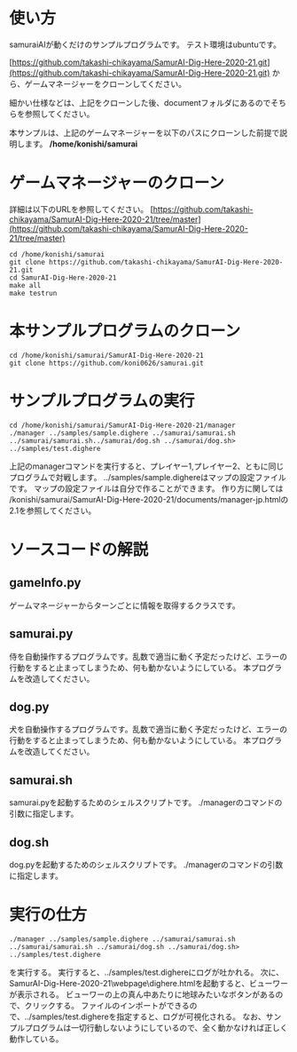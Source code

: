 # 使い方
samuraiAIが動くだけのサンプルプログラムです。
テスト環境はubuntuです。

[https://github.com/takashi-chikayama/SamurAI-Dig-Here-2020-21.git](https://github.com/takashi-chikayama/SamurAI-Dig-Here-2020-21.git)
から、ゲームマネージャーをクローンしてください。

細かい仕様などは、上記をクローンした後、documentフォルダにあるのでそちらを参照してください。

本サンプルは、上記のゲームマネージャーを以下のパスにクローンした前提で説明します。
**/home/konishi/samurai**

# ゲームマネージャーのクローン
詳細は以下のURLを参照してください。
[https://github.com/takashi-chikayama/SamurAI-Dig-Here-2020-21/tree/master](https://github.com/takashi-chikayama/SamurAI-Dig-Here-2020-21/tree/master)

```
cd /home/konishi/samurai
git clone https://github.com/takashi-chikayama/SamurAI-Dig-Here-2020-21.git
cd SamurAI-Dig-Here-2020-21
make all
make testrun
```

# 本サンプルプログラムのクローン
```
cd /home/konishi/samurai/SamurAI-Dig-Here-2020-21
git clone https://github.com/koni0626/samurai.git
```

# サンプルプログラムの実行
```
cd /home/konishi/samurai/SamurAI-Dig-Here-2020-21/manager
./manager ../samples/sample.dighere ../samurai/samurai.sh ../samurai/samurai.sh../samurai/dog.sh ../samurai/dog.sh> ../samples/test.dighere
```
上記のmanagerコマンドを実行すると、プレイヤー1,プレイヤー2、ともに同じプログラムで対戦します。
../samples/sample.dighereはマップの設定ファイルです。
マップの設定ファイルは自分で作ることができます。
作り方に関しては
/konishi/samurai/SamurAI-Dig-Here-2020-21/documents/manager-jp.htmlの2.1を参照してください。


# ソースコードの解説
## gameInfo.py
ゲームマネージャーからターンごとに情報を取得するクラスです。

## samurai.py
侍を自動操作するプログラムです。乱数で適当に動く予定だったけど、エラーの行動をすると止まってしまうため、何も動かないようにしている。
本プログラムを改造してください。

## dog.py
犬を自動操作するプログラムです。乱数で適当に動く予定だったけど、エラーの行動をすると止まってしまうため、何も動かないようにしている。
本プログラムを改造してください。

## samurai.sh
samurai.pyを起動するためのシェルスクリプトです。
./managerのコマンドの引数に指定します。

## dog.sh
dog.pyを起動するためのシェルスクリプトです。
./managerのコマンドの引数に指定します。

# 実行の仕方

```
./manager ../samples/sample.dighere ../samurai/samurai.sh ../samurai/samurai.sh ../samurai/dog.sh ../samurai/dog.sh> ../samples/test.dighere
```
を実行する。
実行すると、../samples/test.dighereにログが吐かれる。
次に、SamurAI-Dig-Here-2020-21\webpage\dighere.htmlを起動すると、ビューワーが表示される。
ビューワーの上の真ん中あたりに地球みたいなボタンがあるので、クリックする。
ファイルのインポートができるので、../samples/test.dighereを指定すると、ログが可視化される。
なお、サンプルプログラムは一切行動しないようにしているので、全く動かなければ正しく動作している。
